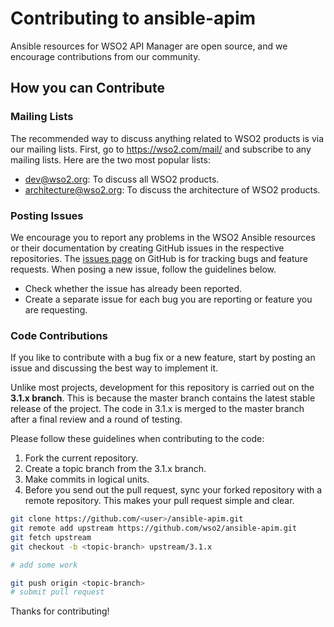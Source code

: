# Contributing to ansible-apim

Ansible resources for WSO2 API Manager are open source, and we encourage contributions from our community.

## How you can Contribute

### Mailing Lists
The recommended way to discuss anything related to WSO2 products is via our mailing lists. First, go to https://wso2.com/mail/ and subscribe to any mailing lists. Here are the two most popular lists:
* dev@wso2.org: To discuss all WSO2 products.
* architecture@wso2.org: To discuss the architecture of WSO2 products.

### Posting Issues
We encourage you to report any problems in the WSO2 Ansible resources or their documentation by creating GitHub issues in the respective repositories. The [issues page](https://github.com/wso2/ansible-apim/issues) on GitHub is for tracking bugs and feature requests. When posing a new issue, follow the guidelines below.
* Check whether the issue has already been reported.
* Create a separate issue for each bug you are reporting or feature you are requesting.

### Code Contributions
If you like to contribute with a bug fix or a new feature, start by posting an issue and discussing the best way to implement it. 

Unlike most projects, development for this repository is carried out on the **3.1.x branch**. This is because the master branch contains the latest stable release of the project. The code in 3.1.x is merged to the master branch after a final review and a round of testing.

Please follow these guidelines when contributing to the code:
1. Fork the current repository.
2. Create a topic branch from the 3.1.x branch.
3. Make commits in logical units.
4. Before you send out the pull request, sync your forked repository with a remote repository. This makes your pull request simple and clear.

```bash
git clone https://github.com/<user>/ansible-apim.git
git remote add upstream https://github.com/wso2/ansible-apim.git
git fetch upstream
git checkout -b <topic-branch> upstream/3.1.x

# add some work

git push origin <topic-branch>
# submit pull request

```

Thanks for contributing!
